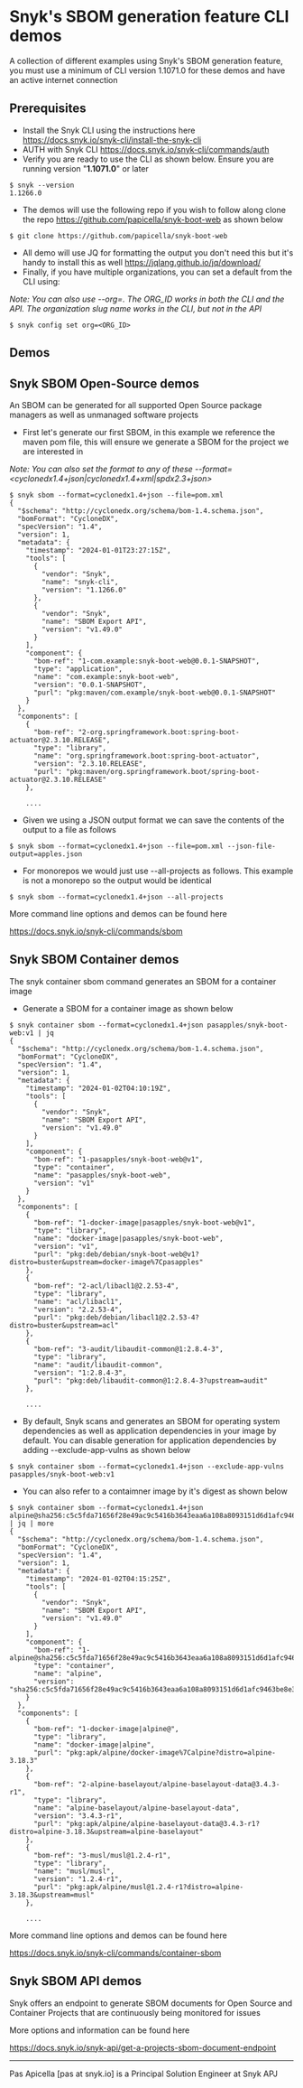 # Snyk's SBOM generation feature CLI demos

A collection of different examples using Snyk's SBOM generation feature, you must use a minimum of CLI version 1.1071.0 for these demos and have an active internet connection

## Prerequisites

- Install the Snyk CLI using the instructions here https://docs.snyk.io/snyk-cli/install-the-snyk-cli
- AUTH with Snyk CLI https://docs.snyk.io/snyk-cli/commands/auth
- Verify you are ready to use the CLI as shown below. Ensure you are running version "**1.1071.0**" or later

```shell
$ snyk --version
1.1266.0
```

- The demos will use the following repo if you wish to follow along clone the repo https://github.com/papicella/snyk-boot-web as shown below 

```shell
$ git clone https://github.com/papicella/snyk-boot-web
```

- All demo will use JQ for formatting the output you don't need this but it's handy to install this as well https://jqlang.github.io/jq/download/
- Finally, if you have multiple organizations, you can set a default from the CLI using:

_Note: You can also use --org=<orgslugname>. The ORG_ID works in both the CLI and the API. The organization slug name works in the CLI, but not in the API_

```shell
$ snyk config set org=<ORG_ID>
```

## Demos

## Snyk SBOM Open-Source demos

An SBOM can be generated for all supported Open Source package managers as well as unmanaged software projects

- First let's generate our first SBOM, in this example we reference the maven pom file, this will ensure we generate a SBOM for the project we are interested in 

_Note: You can also set the format to any of these --format=<cyclonedx1.4+json|cyclonedx1.4+xml|spdx2.3+json>_

```shell
$ snyk sbom --format=cyclonedx1.4+json --file=pom.xml 
{
  "$schema": "http://cyclonedx.org/schema/bom-1.4.schema.json",
  "bomFormat": "CycloneDX",
  "specVersion": "1.4",
  "version": 1,
  "metadata": {
    "timestamp": "2024-01-01T23:27:15Z",
    "tools": [
      {
        "vendor": "Snyk",
        "name": "snyk-cli",
        "version": "1.1266.0"
      },
      {
        "vendor": "Snyk",
        "name": "SBOM Export API",
        "version": "v1.49.0"
      }
    ],
    "component": {
      "bom-ref": "1-com.example:snyk-boot-web@0.0.1-SNAPSHOT",
      "type": "application",
      "name": "com.example:snyk-boot-web",
      "version": "0.0.1-SNAPSHOT",
      "purl": "pkg:maven/com.example/snyk-boot-web@0.0.1-SNAPSHOT"
    }
  },
  "components": [
    {
      "bom-ref": "2-org.springframework.boot:spring-boot-actuator@2.3.10.RELEASE",
      "type": "library",
      "name": "org.springframework.boot:spring-boot-actuator",
      "version": "2.3.10.RELEASE",
      "purl": "pkg:maven/org.springframework.boot/spring-boot-actuator@2.3.10.RELEASE"
    },

    ....
```

- Given we using a JSON output format we can save the contents of the output to a file as follows

```shell
$ snyk sbom --format=cyclonedx1.4+json --file=pom.xml --json-file-output=apples.json
```

- For monorepos we would just use --all-projects as follows. This example is not a monorepo so the output would be identical 

```shell
$ snyk sbom --format=cyclonedx1.4+json --all-projects
```

More command line options and demos can be found here 

https://docs.snyk.io/snyk-cli/commands/sbom

## Snyk SBOM Container demos

The snyk container sbom command generates an SBOM for a container image

- Generate a SBOM for a container image as shown below

```shell
$ snyk container sbom --format=cyclonedx1.4+json pasapples/snyk-boot-web:v1 | jq 
{
  "$schema": "http://cyclonedx.org/schema/bom-1.4.schema.json",
  "bomFormat": "CycloneDX",
  "specVersion": "1.4",
  "version": 1,
  "metadata": {
    "timestamp": "2024-01-02T04:10:19Z",
    "tools": [
      {
        "vendor": "Snyk",
        "name": "SBOM Export API",
        "version": "v1.49.0"
      }
    ],
    "component": {
      "bom-ref": "1-pasapples/snyk-boot-web@v1",
      "type": "container",
      "name": "pasapples/snyk-boot-web",
      "version": "v1"
    }
  },
  "components": [
    {
      "bom-ref": "1-docker-image|pasapples/snyk-boot-web@v1",
      "type": "library",
      "name": "docker-image|pasapples/snyk-boot-web",
      "version": "v1",
      "purl": "pkg:deb/debian/snyk-boot-web@v1?distro=buster&upstream=docker-image%7Cpasapples"
    },
    {
      "bom-ref": "2-acl/libacl1@2.2.53-4",
      "type": "library",
      "name": "acl/libacl1",
      "version": "2.2.53-4",
      "purl": "pkg:deb/debian/libacl1@2.2.53-4?distro=buster&upstream=acl"
    },
    {
      "bom-ref": "3-audit/libaudit-common@1:2.8.4-3",
      "type": "library",
      "name": "audit/libaudit-common",
      "version": "1:2.8.4-3",
      "purl": "pkg:deb/libaudit-common@1:2.8.4-3?upstream=audit"
    },
    
    ....
```

- By default, Snyk scans and generates an SBOM for operating system dependencies as well as application dependencies in your image by default. You can disable generation for application dependencies by adding --exclude-app-vulns as shown below

```shell
$ snyk container sbom --format=cyclonedx1.4+json --exclude-app-vulns pasapples/snyk-boot-web:v1
```

- You can also refer to a contaimner image by it's digest as shown below

```shell
$ snyk container sbom --format=cyclonedx1.4+json alpine@sha256:c5c5fda71656f28e49ac9c5416b3643eaa6a108a8093151d6d1afc9463be8e33 | jq | more
{
  "$schema": "http://cyclonedx.org/schema/bom-1.4.schema.json",
  "bomFormat": "CycloneDX",
  "specVersion": "1.4",
  "version": 1,
  "metadata": {
    "timestamp": "2024-01-02T04:15:25Z",
    "tools": [
      {
        "vendor": "Snyk",
        "name": "SBOM Export API",
        "version": "v1.49.0"
      }
    ],
    "component": {
      "bom-ref": "1-alpine@sha256:c5c5fda71656f28e49ac9c5416b3643eaa6a108a8093151d6d1afc9463be8e33",
      "type": "container",
      "name": "alpine",
      "version": "sha256:c5c5fda71656f28e49ac9c5416b3643eaa6a108a8093151d6d1afc9463be8e33"
    }
  },
  "components": [
    {
      "bom-ref": "1-docker-image|alpine@",
      "type": "library",
      "name": "docker-image|alpine",
      "purl": "pkg:apk/alpine/docker-image%7Calpine?distro=alpine-3.18.3"
    },
    {
      "bom-ref": "2-alpine-baselayout/alpine-baselayout-data@3.4.3-r1",
      "type": "library",
      "name": "alpine-baselayout/alpine-baselayout-data",
      "version": "3.4.3-r1",
      "purl": "pkg:apk/alpine/alpine-baselayout-data@3.4.3-r1?distro=alpine-3.18.3&upstream=alpine-baselayout"
    },
    {
      "bom-ref": "3-musl/musl@1.2.4-r1",
      "type": "library",
      "name": "musl/musl",
      "version": "1.2.4-r1",
      "purl": "pkg:apk/alpine/musl@1.2.4-r1?distro=alpine-3.18.3&upstream=musl"
    },
    
    ....
```

More command line options and demos can be found here

https://docs.snyk.io/snyk-cli/commands/container-sbom

## Snyk SBOM API demos

Snyk offers an endpoint to generate SBOM documents for Open Source and Container Projects that are continuously being monitored for issues



More options and information can be found here 

https://docs.snyk.io/snyk-api/get-a-projects-sbom-document-endpoint

<hr />
Pas Apicella [pas at snyk.io] is a Principal Solution Engineer at Snyk APJ 